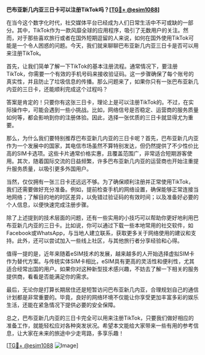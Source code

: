 **巴布亚新几内亚三日卡可以注册TikTok吗？[[TG💪+ @esim1088](https://t.me/s/esim1088)]**

在当今这个数字化时代，社交媒体平台已经成为人们日常生活中不可或缺的一部分。其中，TikTok作为一款风靡全球的应用程序，吸引了无数用户的关注。然而，对于那些喜欢旅行或者在国外短期逗留的人来说，如何在国外使用TikTok可能是一个令人困惑的问题。今天，我们就来聊聊巴布亚新几内亚三日卡是否可以用来注册TikTok。

首先，让我们简单了解一下TikTok的基本注册流程。通常情况下，要注册TikTok，你需要一个有效的手机号码来接收验证码。这一步骤确保了每个账号的真实性，并且防止了垃圾信息的传播。那么问题来了，如果你只有一张巴布亚新几内亚的三日卡，还能顺利完成这个过程吗？

答案是肯定的！只要你有这张三日卡，理论上是可以注册TikTok的。不过，在实际操作中，可能会遇到一些小挑战。比如，网络信号是否稳定、运营商的服务质量如何等，都会影响到你的注册体验。因此，选择一张优质的三日卡就显得尤为重要。

那么，为什么我们要特别推荐巴布亚新几内亚的三日卡呢？首先，巴布亚新几内亚作为一个发展中的国家，其电信市场虽然不算特别发达，但仍然提供了不少性价比高的SIM卡选项。这些卡片通常价格实惠，且覆盖范围广，非常适合短期游客使用。其次，随着国际交流的日益频繁，许多巴布亚新几内亚的运营商也开始注重提升服务质量，以吸引更多外国用户。

当然，仅仅拥有一张三日卡还远远不够。为了确保顺利注册并正常使用TikTok，我们还需要做好充分准备。例如，提前检查手机的网络设置，确保能够正常连接当地网络；了解目的地的时区差异，以免错过验证码的有效时间；以及准备好必要的个人信息，以便快速完成注册步骤。

除了上述提到的技术层面的问题，还有一些实用的小技巧可以帮助你更好地利用巴布亚新几内亚的三日卡。比如说，你可以通过下载一些本地常用的社交软件，如Facebook或WhatsApp，与当地人建立联系，获取更多关于网络使用的建议和支持。此外，还可以尝试加入一些线上社区，与其他旅行者分享经验和心得。

值得一提的是，近年来随着eSIM技术的发展，越来越多的人开始选择虚拟SIM卡作为替代方案。与传统实体SIM卡相比，eSIM具有更高的灵活性和便利性，尤其适合经常出国的用户。如果你对这种新型技术感兴趣，不妨去了解一下相关的服务提供商，看看是否能满足你的需求。

最后，无论你是打算长期居住还是短暂访问巴布亚新几内亚，合理规划自己的通信计划都是非常重要的。毕竟，良好的网络环境不仅能让你享受更加丰富多彩的娱乐生活，还能在紧急情况下提供必要的安全保障。

总之，巴布亚新几内亚的三日卡完全可以用来注册TikTok，只要我们做好相应的准备工作，就能轻松应对各种突发状况。希望本文能给大家带来一些有用的参考信息，让大家在未来的旅途中少走弯路，多享乐趣！

[[TG💪+ @esim1088](https://t.me/s/esim1088) ![Image](https://i.postimg.cc/4NQfJmqS/Snipaste-2025-05-13-00-14-12.png)]